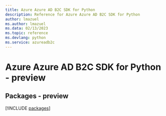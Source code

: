 ```yaml
---
title: Azure Azure AD B2C SDK for Python
description: Reference for Azure Azure AD B2C SDK for Python
author: lmazuel
ms.author: lmazuel
ms.data: 02/13/2023
ms.topic: reference
ms.devlang: python
ms.service: azureadb2c
---
```

# Azure Azure AD B2C SDK for Python - preview
## Packages - preview
[!INCLUDE [packages](azure-ad-b2c-index.md)]